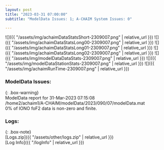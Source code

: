 ```yaml
---
layout: post
title: "2023-03-31 07:00:00"
subtitle: "ModelData Issues: 1; A-CHAIM System Issues: 0"

---
```


![]({{ "/assets/img/achaimDataStatsShort-2309007.png" | relative_url }})
![]({{ "/assets/img/achaimDataStatsLong00-2309007.png" | relative_url }})
![]({{ "/assets/img/achaimDataStatsLong01-2309007.png" | relative_url }})
![]({{ "/assets/img/achaimDataStatsLong02-2309007.png" | relative_url }})
![]({{ "/assets/img/modelDataDataStats-2309007.png" | relative_url }})
![]({{ "/assets/img/modelDataStationStats-2309007.png" | relative_url }})
![]({{ "/assets/img/achaimRunTime-2309007.png" | relative_url }})


### ModelData Issues:  
  
{: .box-warning}  
 ModelData report for 31-Mar-2023 07:15:08   
 /home2/achaim1/A-CHAIM/modelData/2023/090/07/modelData.mat   
 0% of IONO foF2 data is non-zero and finite.   
  


### Logs:  
  
{: .box-note}  
[Logs.zip]({{ "/assets/other/logs.zip" | relative_url }})  
[Log Info]({{ "/logInfo" | relative_url }})  
